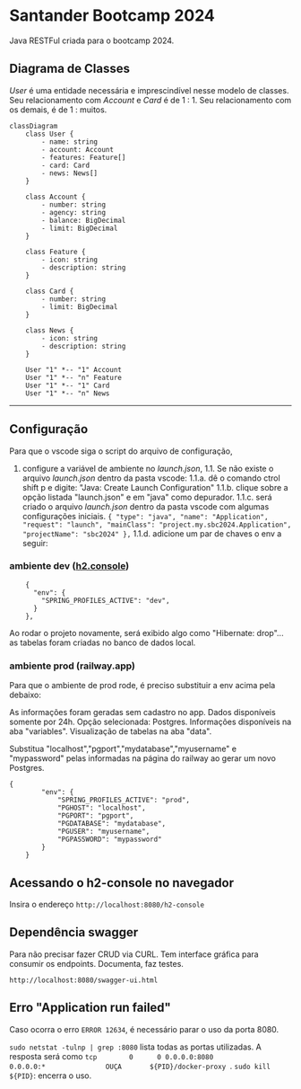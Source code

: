 # Santander Bootcamp 2024

Java RESTFul criada para o bootcamp 2024.

## Diagrama de Classes

_User_ é uma entidade necessária e imprescindível nesse modelo de classes.
Seu relacionamento com _Account_ e _Card_ é de 1 : 1. Seu relacionamento com os demais, é de 1 : muitos.

```mermaid
classDiagram
    class User {
        - name: string
        - account: Account
        - features: Feature[]
        - card: Card
        - news: News[]
    }

    class Account {
        - number: string
        - agency: string
        - balance: BigDecimal
        - limit: BigDecimal
    }

    class Feature {
        - icon: string
        - description: string
    }

    class Card {
        - number: string
        - limit: BigDecimal
    }

    class News {
        - icon: string
        - description: string
    }

    User "1" *-- "1" Account
    User "1" *-- "n" Feature
    User "1" *-- "1" Card
    User "1" *-- "n" News
```

---

## Configuração

Para que o vscode siga o script do arquivo de configuração, 
1. configure a variável de ambiente no _launch.json_, 
    1.1. Se não existe o arquivo _launch.json_ dentro da pasta vscode:
        1.1.a. dê o comando ctrol shift p e digite: "Java: Create Launch Configuration"
        1.1.b. clique sobre a opção listada "launch.json" e em "java" como depurador.
        1.1.c. será criado o arquivo _launch.json_ dentro da pasta vscode com algumas configurações iniciais.
        ```
        {
            "type": "java",
            "name": "Application",
            "request": "launch",
            "mainClass": "project.my.sbc2024.Application",
            "projectName": "sbc2024"
         },
        ```
        1.1.d. adicione um par de chaves o env a seguir:

### ambiente dev ([h2.console](http://localhost:8080/h2-console))

```
    {
      "env": {
        "SPRING_PROFILES_ACTIVE": "dev",
      }
    },
```
Ao rodar o projeto novamente, será exibido algo como "Hibernate: drop"... as tabelas foram criadas no banco de dados local.

### ambiente prod (railway.app)

Para que o ambiente de prod rode, é preciso substituir a env acima pela debaixo:

As informações foram geradas sem cadastro no app. Dados disponíveis somente por 24h.
Opção selecionada: Postgres.
Informações disponíveis na aba "variables".
Visualização de tabelas na aba "data".

Substitua "localhost","pgport","mydatabase","myusername" e "mypassword" pelas informadas na página do railway ao gerar um novo Postgres.

```
{
        "env": {
            "SPRING_PROFILES_ACTIVE": "prod",
            "PGHOST": "localhost",
            "PGPORT": "pgport",
            "PGDATABASE": "mydatabase",
            "PGUSER": "myusername",
            "PGPASSWORD": "mypassword"
        }
    }
```

## Acessando o h2-console no navegador

Insira o endereço `http://localhost:8080/h2-console`

## Dependência swagger

Para não precisar fazer CRUD via CURL. Tem interface gráfica para consumir os endpoints. Documenta, faz testes.

`http://localhost:8080/swagger-ui.html`

## Erro "Application run failed"

Caso ocorra o erro `ERROR 12634`, é necessário parar o uso da porta 8080.

`sudo netstat -tulnp | grep :8080` lista todas as portas utilizadas. A resposta será como `tcp        0      0 0.0.0.0:8080            0.0.0.0:*               OUÇA       ${PID}/docker-proxy `.
`sudo kill ${PID}`: encerra o uso.
